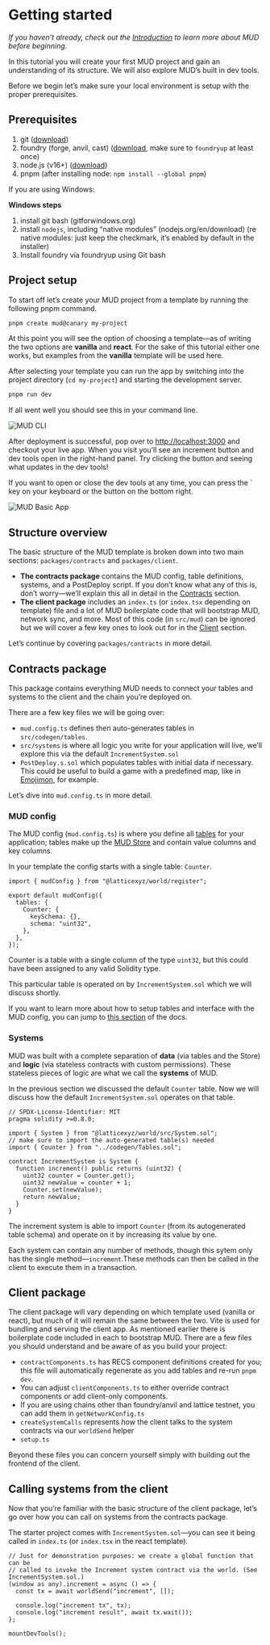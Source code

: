 # Getting started

_If you haven’t already, check out the [Introduction](/#introduction) to learn more about MUD before beginning._

In this tutorial you will create your first MUD project and gain an understanding of its structure. We will also explore MUD’s built in dev tools.

Before we begin let’s make sure your local environment is setup with the proper prerequisites.

## Prerequisites

1. git ([download](https://git-scm.com/downloads))
2. foundry (forge, anvil, cast) ([download](https://book.getfoundry.sh/getting-started/installation), make sure to `foundryup` at least once)
3. node.js (v16+) ([download](https://nodejs.org/en/download/))
4. pnpm (after installing node: `npm install --global pnpm`)

If you are using Windows:

**Windows steps**

1. install git bash (gitforwindows.org)
2. install `nodejs`, including “native modules” (nodejs.org/en/download) (re native modules: just keep the checkmark, it’s enabled by default in the installer)
3. Install foundry via foundryup using Git bash


## Project setup

To start off let’s create your MUD project from a template by running the following pnpm command.

```bash
pnpm create mud@canary my-project
```

At this point you will see the option of choosing a template—as of writing the two options are **vanilla** and **react**. For the sake of this tutorial either one works, but examples from the **vanilla** template will be used here.

After selecting your template you can run the app by switching into the project directory (`cd my-project`) and starting the development server.

```bash
pnpm run dev
```

If all went well you should see this in your command line.

![MUD CLI](./quick-start-mud-cli.png)

After deployment is successful, pop over to [http://localhost:3000](http://localhost:3000) and checkout your live app. When you visit you’ll see an increment button and dev tools open in the right-hand panel. Try clicking the button and seeing what updates in the dev tools!

If you want to open or close the dev tools at any time, you can press the ` key on your keyboard or the button on the bottom right.

![MUD Basic App](./quick-start-mud-basic-app.png)

## Structure overview

The basic structure of the MUD template is broken down into two main sections: `packages/contracts` and `packages/client`.

- **The contracts package** contains the MUD config, table definitions, systems, and a PostDeploy script. If you don’t know what any of this is, don’t worry—we’ll explain this all in detail in the [Contracts](#contracts-package) section.
- **The client package** includes an `index.ts` (or `index.tsx` depending on template) file and a lot of MUD boilerplate code that will bootstrap MUD, network sync, and more. Most of this code (in `src/mud`) can be ignored but we will cover a few key ones to look out for in the [Client](#client-package) section.

Let’s continue by covering `packages/contracts` in more detail.

## Contracts package

This package contains everything MUD needs to connect your tables and systems to the client and the chain you’re deployed on.

There are a few key files we will be going over:

- `mud.config.ts` defines then auto-generates tables in `src/codegen/tables`.
- `src/systems` is where all logic you write for your application will live, we’ll explore this via the default `IncrementSystem.sol`
- `PostDeploy.s.sol` which populates tables with initial data if necessary. This could be useful to build a game with a predefined map, like in [Emojimon](./emojimon), for example.

Let’s dive into `mud.config.ts` in more detail.

### MUD config

The MUD config (`mud.config.ts`) is where you define all [tables](/store/config#adding-tables) for your application; tables make up the [MUD Store](/store) and contain value columns and key columns.

In your template the config starts with a single table: `Counter`.

```tsx
import { mudConfig } from "@latticexyz/world/register";

export default mudConfig({
  tables: {
    Counter: {
      keySchema: {},
      schema: "uint32",
    },
  },
});
```

Counter is a table with a single column of the type `uint32`, but this could have been assigned to any valid Solidity type.

This particular table is operated on by `IncrementSystem.sol` which we will discuss shortly.

If you want to learn more about how to setup tables and interface with the MUD config, you can jump to [this section](/store/config) of the docs.

### Systems

MUD was built with a complete separation of **data** (via tables and the Store) and **logic** (via stateless contracts with custom permissions). These stateless pieces of logic are what we call the **systems** of MUD.

In the previous section we discussed the default `Counter` table. Now we will discuss how the default `IncrementSystem.sol` operates on that table.

```tsx
// SPDX-License-Identifier: MIT
pragma solidity >=0.8.0;

import { System } from "@latticexyz/world/src/System.sol";
// make sure to import the auto-generated table(s) needed
import { Counter } from "../codegen/Tables.sol";

contract IncrementSystem is System {
  function increment() public returns (uint32) {
    uint32 counter = Counter.get();
    uint32 newValue = counter + 1;
    Counter.set(newValue);
    return newValue;
  }
}
```

The increment system is able to import `Counter` (from its autogenerated table schema) and operate on it by increasing its value by one.

Each system can contain any number of methods, though this sytem only has the single method—`increment`.These methods can then be called in the client to execute them in a transaction.

## Client package

The client package will vary depending on which template used (vanilla or react), but much of it will remain the same between the two. Vite is used for bundling and serving the client app. As mentioned earlier there is boilerplate code included in each to bootstrap MUD. There are a few files you should understand and be aware of as you build your project:

- `contractComponents.ts` has RECS component definitions created for you; this file will automatically regenerate as you add tables and re-run `pnpm dev`.
- You can adjust `clientComponents.ts` to either override contract components or add client-only components.
- If you are using chains other than foundry/anvil and lattice testnet, you can add them in `getNetworkConfig.ts`
- `createSystemCalls` represents how the client talks to the system contracts via our `worldSend` helper
- `setup.ts`

Beyond these files you can concern yourself simply with building out the frontend of the client.

## Calling systems from the client

Now that you’re familiar with the basic structure of the client package, let’s go over how you can call on systems from the contracts package.

The starter project comes with `IncrementSystem.sol`—you can see it being called in `index.ts` (or `index.tsx` in the react template).

```tsx
// Just for demonstration purposes: we create a global function that can be
// called to invoke the Increment system contract via the world. (See IncrementSystem.sol.)
(window as any).increment = async () => {
  const tx = await worldSend("increment", []);

  console.log("increment tx", tx);
  console.log("increment result", await tx.wait());
};

mountDevTools();
```
